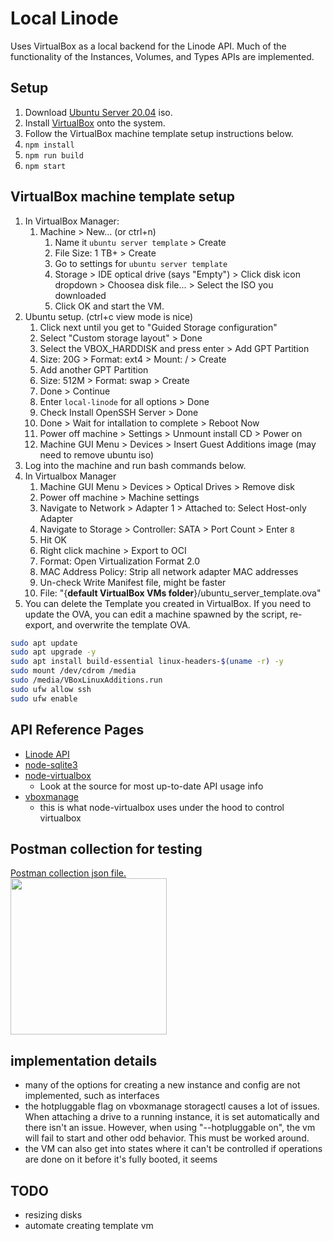# Local Linode

Uses VirtualBox as a local backend for the Linode API. Much of the functionality of the Instances, Volumes, and Types APIs are implemented.

## Setup

1. Download [Ubuntu Server 20.04](https://ubuntu.com/download/server) iso.
1. Install [VirtualBox](https://www.virtualbox.org/wiki/Downloads) onto the system.
1. Follow the VirtualBox machine template setup instructions below.
1. `npm install`
1. `npm run build`
1. `npm start`

## VirtualBox machine template setup

1. In VirtualBox Manager:
   1. Machine > New... (or ctrl+n)
      1. Name it `ubuntu server template` > Create
      1. File Size: 1 TB+ > Create
      1. Go to settings for `ubuntu server template`
      1. Storage > IDE optical drive (says "Empty") > Click disk icon dropdown > Choosea disk file... > Select the ISO you downloaded
      1. Click OK and start the VM.
1. Ubuntu setup. (ctrl+c view mode is nice)
   1. Click next until you get to "Guided Storage configuration"
   1. Select "Custom storage layout" > Done
   1. Select the VBOX_HARDDISK and press enter > Add GPT Partition
   1. Size: 20G > Format: ext4 > Mount: / > Create
   1. Add another GPT Partition
   1. Size: 512M > Format: swap > Create
   1. Done > Continue
   1. Enter `local-linode` for all options > Done
   1. Check Install OpenSSH Server > Done
   1. Done > Wait for intallation to complete > Reboot Now
   1. Power off machine > Settings > Unmount install CD > Power on
   1. Machine GUI Menu > Devices > Insert Guest Additions image (may need to remove ubuntu iso)
1. Log into the machine and run bash commands below.
1. In Virtualbox Manager
   1. Machine GUI Menu > Devices > Optical Drives > Remove disk
   1. Power off machine > Machine settings
   1. Navigate to Network > Adapter 1 > Attached to: Select Host-only Adapter
   1. Navigate to Storage > Controller: SATA > Port Count > Enter `8`
   1. Hit OK
   1. Right click machine > Export to OCI
   1. Format: Open Virtualization Format 2.0
   1. MAC Address Policy: Strip all network adapter MAC addresses
   1. Un-check Write Manifest file, might be faster
   1. File: "{**default VirtualBox VMs folder**}/ubuntu_server_template.ova"
1. You can delete the Template you created in VirtualBox. If you need to update the OVA, you can edit a machine spawned by the script, re-export, and overwrite the template OVA.

```bash
sudo apt update
sudo apt upgrade -y
sudo apt install build-essential linux-headers-$(uname -r) -y
sudo mount /dev/cdrom /media
sudo /media/VBoxLinuxAdditions.run
sudo ufw allow ssh
sudo ufw enable
```

## API Reference Pages

- [Linode API](https://www.linode.com/docs/api/)
- [node-sqlite3](https://github.com/mapbox/node-sqlite3/wiki/API)
- [node-virtualbox](https://github.com/Node-Virtualization/node-virtualbox)
  - Look at the source for most up-to-date API usage info
- [vboxmanage](https://www.virtualbox.org/manual/ch08.html)
  - this is what node-virtualbox uses under the hood to control virtualbox

## Postman collection for testing

<a href="/test/Local-Linode API.postman_collection.json">Postman collection json file.</a>
<br />
<img src="https://user-images.githubusercontent.com/6697473/132905188-759bc534-0529-4f3b-b18e-92ac8bc29ff4.png" width="250px" />

## implementation details

- many of the options for creating a new instance and config are not implemented, such as interfaces
- the hotpluggable flag on vboxmanage storagectl causes a lot of issues. When attaching a drive to a running instance, it is set automatically and there isn't an issue. However, when using "--hotpluggable on", the vm will fail to start and other odd behavior. This must be worked around.
- the VM can also get into states where it can't be controlled if operations are done on it before it's fully booted, it seems

## TODO

- resizing disks
- automate creating template vm
